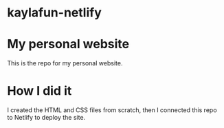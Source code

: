 # kaylafun-netlify

# My personal website
This is the repo for my personal website.

# How I did it
I created the HTML and CSS files from scratch, then I connected this repo to Netlify to deploy the site.
